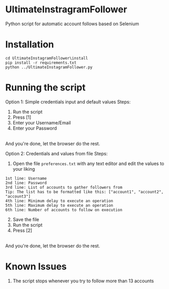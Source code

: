 # UltimateInstragramFollower
Python script for automatic account follows based on Selenium
# Installation
```
cd UltimateInstagramFollower\install
pip install -r requirements.txt
python ../UltimateInstagramFollower.py
```
# Running the script

Option 1:
Simple credentials input and default values
Steps:
1. Run the script
2. Press [1]
3. Enter your Username/Email
4. Enter your Password
<br>
And you're done, let the browser do the rest.

Option 2:
Credentials and values from file
Steps:
1. Open the file `preferences.txt` with any text editor and edit the values to your liking

```
1st line: Username
2nd line: Password
3rd line: List of accounts to gather followers from
Tip: The list has to be formatted like this: ["account1", "account2", "account3"]
4th line: Minimum delay to execute an operation
5th line: Maximum delay to execute an operation
6th line: Number of accounts to follow on execution
```

2. Save the file
3. Run the script
4. Press [2]
<br>
And you're done, let the browser do the rest.

# Known Issues
1. The script stops whenever you try to follow more than 13 accounts
